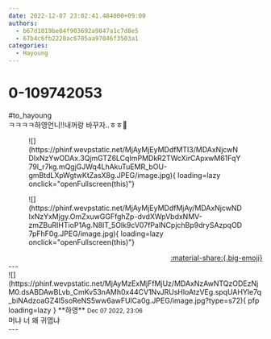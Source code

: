 ```yaml
---
date: 2022-12-07 23:02:41.484000+09:00
authors:
  - b67d1019be04f903692a9847a1c7d8e5
  - 67b4c6fb2220ac6705aa97046f3503a1
categories:
  - Hayoung
---
```


# 0-109742053

<div class="post-container" markdown="1">
<div class="content-container md-sidebar__scrollwrap" markdown="1">

\#to_hayoung <br>ㅋㅋㅋㅋ하영언니!!내꺼랑 바꾸자..ㅎㅎ🥺
<figure markdown="1">
![](https://phinf.wevpstatic.net/MjAyMjEyMDdfMTI3/MDAxNjcwNDIxNzYwODAx.3QjmGTZ6LCqImPMDkR2TWcXirCApxwM61FqY79l_r7kg.mQgjGJWq4LhAkuTuEMR_bOU-gmBtdLXpWgtwKtZasX8g.JPEG/image.jpg){ loading=lazy onclick="openFullscreen(this)"}
</figure>

<figure markdown="1">
![](https://phinf.wevpstatic.net/MjAyMjEyMDdfMjAy/MDAxNjcwNDIxNzYxMjgy.OmZxuwGGFfghZp-dvdXWpVbdxNMV-zmZBuRIHTioP1Ag.N8IT_5Olk9cV07fPalNCpjchBp9drySAzpqOD7pFhF0g.JPEG/image.jpg){ loading=lazy onclick="openFullscreen(this)"}
</figure>


</div>
</div>

<div style="text-align: right;" markdown="1">
<a href="https://weverse.io/fromis9/fanpost/0-109742053" style="text-align: right;">:material-share:{.big-emoji}</a>
</div>
---

<div class="comments-container md-sidebar__scrollwrap" markdown="1">
<div class="comment" markdown="1">
<div class='id-container' markdown="1">
![](https://phinf.wevpstatic.net/MjAyMzExMjFfMjUz/MDAxNzAwNTQzODEzNjM0.dsABDAwBLvb_CmKv53nAMh0x44CV1NvJRUsHloAtzVEg.spqUAHYle7q_biNAdzoaGZ4l5soReNS5ww6awFUlCa0g.JPEG/image.jpg?type=s72){ pfp loading=lazy }
**<span class="artist">하영</span>** <small>Dec 07 2022, 23:06</small><br>
</div>
<div class='comment-body' markdown="1">
머냐 너 왜 귀엽냐
</div>
</div>
</div>
---
